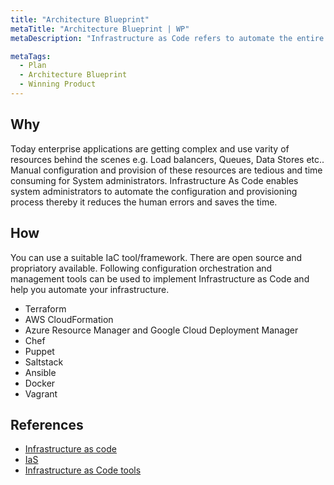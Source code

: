 ```yaml
---
title: "Architecture Blueprint"
metaTitle: "Architecture Blueprint | WP"
metaDescription: "Infrastructure as Code refers to automate the entire infrastructure of a software system using code. This includes automatic configuration of  virtual networks, VMs, load balancers and other systems used in the software. It is a primary area of DevOps that contributes to Continuous Delivery."

metaTags:
  - Plan
  - Architecture Blueprint
  - Winning Product 
---
```


## Why
Today enterprise applications are getting complex and use varity of resources behind the scenes e.g. Load balancers, Queues, Data Stores etc.. Manual configuration and provision of these resources are tedious and time consuming for System administrators. Infrastructure As Code enables system administrators to automate the configuration and provisioning process thereby it reduces the human errors and saves the time.

## How

You can use a suitable IaC tool/framework. There are open source and propriatory available. Following configuration orchestration and management tools can be used to implement Infrastructure as Code and help you automate your infrastructure.

- Terraform
- AWS CloudFormation
- Azure Resource Manager and Google Cloud Deployment Manager
- Chef
- Puppet
- Saltstack
- Ansible
- Docker
- Vagrant

## References

- [Infrastructure as code](https://en.wikipedia.org/wiki/Infrastructure_as_code)
- [IaS](https://www.plutora.com/blog/infrastructure-as-code)
- [Infrastructure as Code tools](https://www.thorntech.com/2018/04/15-infrastructure-as-code-tools/)
